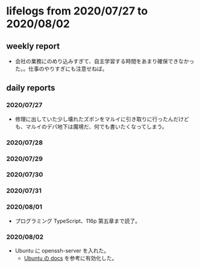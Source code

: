 # lifelogs from 2020/07/27 to 2020/08/02

## weekly report

- 会社の業務にのめり込みすぎて、自主学習する時間をあまり確保できなかった。。仕事のやりすぎにも注意せねば。

## daily reports

### 2020/07/27

- 修理に出していた少し壊れたズボンをマルイに引き取りに行ったんだけども、マルイのデパ地下は魔境だ、何でも書いたくなってしまう。

### 2020/07/28

### 2020/07/29

### 2020/07/30

### 2020/07/31

### 2020/08/01

- プログラミング TypeScript、116p 第五章まで読了。

### 2020/08/02

- Ubuntu に openssh-server を入れた。
  - [Ubuntu の docs](https://ubuntu.com/server/docs/service-openssh) を参考に有効化した。

